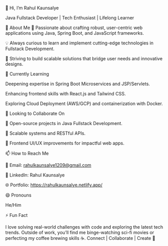 👋 Hi, I’m Rahul Kaunsalye

Java Fullstack Developer | Tech Enthusiast | Lifelong Learner

👀 About Me
🌟 Passionate about crafting robust, user-centric web applications using Java, Spring Boot, and JavaScript frameworks.

💡 Always curious to learn and implement cutting-edge technologies in Fullstack Development.

🚀 Striving to build scalable solutions that bridge user needs and innovative designs.

🌱 Currently Learning

Deepening expertise in Spring Boot Microservices and JSP/Servlets.

Enhancing frontend skills with React.js and Tailwind CSS.

Exploring Cloud Deployment (AWS/GCP) and containerization with Docker.

💞️ Looking to Collaborate On

📌 Open-source projects in Java Fullstack Development.

🧩 Scalable systems and RESTful APIs.

🎨 Frontend UI/UX improvements for impactful web apps.

📫 How to Reach Me

📧 Email: rahulkaunsalye1209@gmail.com

💼 LinkedIn: Rahul Kaunsalye

🌐 Portfolio: https://rahulkaunsalye.netlify.app/

😄 Pronouns

He/Him

⚡ Fun Fact

I love solving real-world challenges with code and exploring the latest tech trends. Outside of work, 
you’ll find me binge-watching sci-fi movies or perfecting my coffee brewing skills ☕.
Connect | Collaborate | Create 🚀


<!---
Rahul9146/Rahul9146 is a ✨ special ✨ repository because its `README.md` (this file) appears on your GitHub profile.
You can click the Preview link to take a look at your changes.
--->
